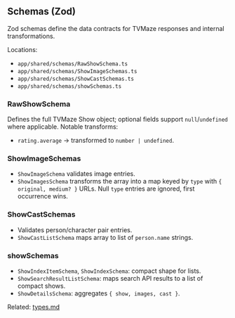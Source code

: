 ## Schemas (Zod)

Zod schemas define the data contracts for TVMaze responses and internal transformations.

Locations:

- `app/shared/schemas/RawShowSchema.ts`
- `app/shared/schemas/ShowImageSchemas.ts`
- `app/shared/schemas/ShowCastSchemas.ts`
- `app/shared/schemas/showSchemas.ts`

### RawShowSchema

Defines the full TVMaze Show object; optional fields support `null`/`undefined` where applicable. Notable transforms:

- `rating.average` → transformed to `number | undefined`.

### ShowImageSchemas

- `ShowImageSchema` validates image entries.
- `ShowImagesSchema` transforms the array into a map keyed by `type` with `{ original, medium? }` URLs. Null `type` entries are ignored, first occurrence wins.

### ShowCastSchemas

- Validates person/character pair entries.
- `ShowCastListSchema` maps array to list of `person.name` strings.

### showSchemas

- `ShowIndexItemSchema`, `ShowIndexSchema`: compact shape for lists.
- `ShowSearchResultListSchema`: maps search API results to a list of compact shows.
- `ShowDetailsSchema`: aggregates `{ show, images, cast }`.

Related: [types.md](./types.md)
